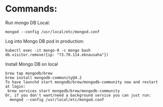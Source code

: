 # Commands:  

Run mongo DB Local: 
```
mongod --config /usr/local/etc/mongod.conf
```
Log into Mongo DB pod in production: 
```
kubectl exec -it mongo-0 -c mongo bash
db.visitor.remove({ip: "73.70.114.eknausaha"})
```

Install Mongo DB on local
```
brew tap mongodb/brew
brew install mongodb-community@4.2
To have launchd start mongodb/brew/mongodb-community now and restart at login:
 brew services start mongodb/brew/mongodb-community
Or, if you don't want/need a background service you can just run:
  mongod --config /usr/local/etc/mongod.conf
```
